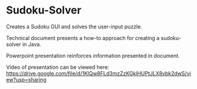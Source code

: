 # Sudoku-Solver
Creates a Sudoku GUI and solves the user-input puzzle.

Technical document presents a how-to approach for creating a sudoku-solver in Java.

Powerpoint presentation reinforces information presented in document.

Video of presentation can be viewed here:
https://drive.google.com/file/d/1KlQw8FLd3mzZzKGklHUPtJLX8vbk2dwS/view?usp=sharing
